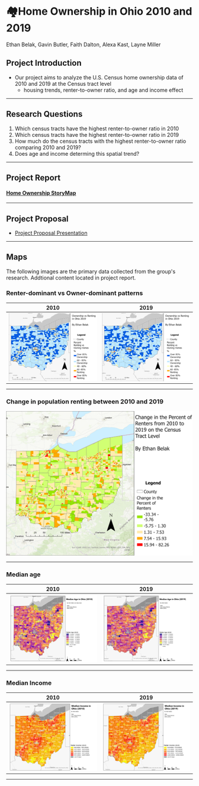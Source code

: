 # 🏘️Home Ownership in Ohio 2010 and 2019

Ethan Belak, Gavin Butler, Faith Dalton, Alexa Kast, Layne Miller

## Project Introduction
- Our project aims to analyze the U.S. Census home ownership data of 2010 and 2019 at the Census tract level
  - housing trends, renter-to-owner ratio, and age and income effect

---
## Research Questions
1) Which census tracts have the highest renter-to-owner ratio in 2010
2) Which census tracts have the highest renter-to-owner ratio in 2019
3) How much do the census tracts with the highest renter-to-owner ratio comparing 2010 and 2019?
4) Does age and income determing this spatial trend?
---
## Project Report 
#### [Home Ownership StoryMap](https://storymaps.arcgis.com/stories/09f2db7b25db4c22adb9658aea1d3e67)
---
## Project Proposal
- [Project Proposal Presentation](https://docs.google.com/presentation/d/1uJ9hqHD612bhaDIPcPO1kKyDgwzjOcfPcvZl1YjjjrQ/edit?usp=sharing)
---

## Maps
The following images are the primary data collected from the group's research. Addtional content located in project report. 
### Renter-dominant vs Owner-dominant patterns
2010|2019
:----------------------:|:--------------------------:
![2010 rent/own](https://github.com/F-Dalton34/Ohio_Home_Ownership/blob/main/Maps/Renter%20vs.%20Homeownership/Rent2.019.png)|![2019 rent/own](https://github.com/F-Dalton34/Ohio_Home_Ownership/blob/main/Maps/Renter%20vs.%20Homeownership/Rent2.019.png)

---
### Change in population renting between 2010 and 2019
![change rent](https://github.com/F-Dalton34/Ohio_Home_Ownership/blob/main/Maps/Renter%20vs.%20Homeownership/chginrenters.png)

---
### Median age
2010|2019
:----------------------:|:--------------------------:
![age2010](https://github.com/F-Dalton34/Ohio_Home_Ownership/blob/main/Maps/Age%20Data/Median%20Age%202010.png)| ![Age2019](https://github.com/F-Dalton34/Ohio_Home_Ownership/blob/main/Maps/Age%20Data/Age2019.png)


---
### Median Income
2010|2019
:----------------------:|:--------------------------:
![income 2010](https://github.com/F-Dalton34/Ohio_Home_Ownership/blob/main/Maps/Financial%20Data/Income/Median%20Income%202010.png)|![income 2019](https://github.com/F-Dalton34/Ohio_Home_Ownership/blob/main/Maps/Financial%20Data/Income/Median%20Income%202019.png)

---



